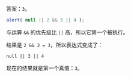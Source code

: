 答案：`3`。

```js run
alert( null || 2 && 3 || 4 );
```

与运算 `&&` 的优先级比 `||` 高，所以它第一个被执行。

结果是 `2 && 3 = 3`，所以表达式变成了：

```
null || 3 || 4
```

现在的结果就是第一个真值：`3`。

